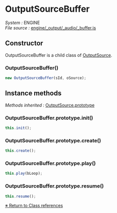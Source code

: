 # OutputSourceBuffer


_System :_ ENGINE  
_File source :_ [engine/_output/_audio/_buffer.js](https://github.com/de-sign/DBZ-Versus/blob/master/src/assets/js/engine/_output/_audio/_buffer.js)

## Constructor

OutputSourceBuffer is a child class of [OutputSource](OutputSource.md).
### OutputSourceBuffer()

```javascript
new OutputSourceBuffer(sId, oSource);
```


## Instance methods
_Methods inherited :_ [OutputSource.prototype](OutputSource.md#instance-methods) 

### OutputSourceBuffer.prototype.init()

```javascript
this.init();
```

### OutputSourceBuffer.prototype.create()

```javascript
this.create();
```

### OutputSourceBuffer.prototype.play()

```javascript
this.play(bLoop);
```

### OutputSourceBuffer.prototype.resume()

```javascript
this.resume();
```


<link rel="stylesheet" href="../_doc.css" />

[&#8251; Return to Class references](References.md)